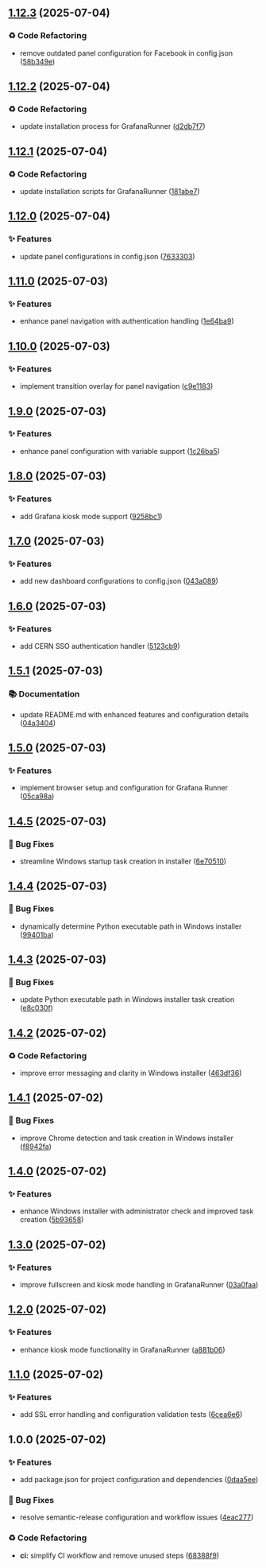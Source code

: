 ## [1.12.3](https://github.com/mateuszpolis/GrafanaRunner/compare/v1.12.2...v1.12.3) (2025-07-04)


### ♻️ Code Refactoring

* remove outdated panel configuration for Facebook in config.json ([58b349e](https://github.com/mateuszpolis/GrafanaRunner/commit/58b349ef6c110bb9b9ba86f0dc9bb2dd14b9d555))

## [1.12.2](https://github.com/mateuszpolis/GrafanaRunner/compare/v1.12.1...v1.12.2) (2025-07-04)


### ♻️ Code Refactoring

* update installation process for GrafanaRunner ([d2db7f7](https://github.com/mateuszpolis/GrafanaRunner/commit/d2db7f78d946703379675acfb18c67d5d46aeb70))

## [1.12.1](https://github.com/mateuszpolis/GrafanaRunner/compare/v1.12.0...v1.12.1) (2025-07-04)


### ♻️ Code Refactoring

* update installation scripts for GrafanaRunner ([181abe7](https://github.com/mateuszpolis/GrafanaRunner/commit/181abe720ec670897c1c1b34c2e06d6cfb999ffb))

## [1.12.0](https://github.com/mateuszpolis/GrafanaRunner/compare/v1.11.0...v1.12.0) (2025-07-04)


### ✨ Features

* update panel configurations in config.json ([7633303](https://github.com/mateuszpolis/GrafanaRunner/commit/7633303082a06aa7e0c18dce2fc7fdc5c95a4a75))

## [1.11.0](https://github.com/mateuszpolis/GrafanaRunner/compare/v1.10.0...v1.11.0) (2025-07-03)


### ✨ Features

* enhance panel navigation with authentication handling ([1e64ba9](https://github.com/mateuszpolis/GrafanaRunner/commit/1e64ba972d7050c7a411e55b0702ef2494ba9c79))

## [1.10.0](https://github.com/mateuszpolis/GrafanaRunner/compare/v1.9.0...v1.10.0) (2025-07-03)


### ✨ Features

* implement transition overlay for panel navigation ([c9e1183](https://github.com/mateuszpolis/GrafanaRunner/commit/c9e118345581c6d6e828decafd00164a88fd8f95))

## [1.9.0](https://github.com/mateuszpolis/GrafanaRunner/compare/v1.8.0...v1.9.0) (2025-07-03)


### ✨ Features

* enhance panel configuration with variable support ([1c26ba5](https://github.com/mateuszpolis/GrafanaRunner/commit/1c26ba5c501ca6211a2941027c46e6b7d51e4abc))

## [1.8.0](https://github.com/mateuszpolis/GrafanaRunner/compare/v1.7.0...v1.8.0) (2025-07-03)


### ✨ Features

* add Grafana kiosk mode support ([9258bc1](https://github.com/mateuszpolis/GrafanaRunner/commit/9258bc18403509948b032e5ba0474cbe508ee5c7))

## [1.7.0](https://github.com/mateuszpolis/GrafanaRunner/compare/v1.6.0...v1.7.0) (2025-07-03)


### ✨ Features

* add new dashboard configurations to config.json ([043a089](https://github.com/mateuszpolis/GrafanaRunner/commit/043a0895959e84cc77e831e524d0bb71f7679698))

## [1.6.0](https://github.com/mateuszpolis/GrafanaRunner/compare/v1.5.1...v1.6.0) (2025-07-03)


### ✨ Features

* add CERN SSO authentication handler ([5123cb9](https://github.com/mateuszpolis/GrafanaRunner/commit/5123cb9d03ed56674175cee63ebffc44f43e01fd))

## [1.5.1](https://github.com/mateuszpolis/GrafanaRunner/compare/v1.5.0...v1.5.1) (2025-07-03)


### 📚 Documentation

* update README.md with enhanced features and configuration details ([04a3404](https://github.com/mateuszpolis/GrafanaRunner/commit/04a34046c6c632740d622ecf871822d4de3b2261))

## [1.5.0](https://github.com/mateuszpolis/GrafanaRunner/compare/v1.4.5...v1.5.0) (2025-07-03)


### ✨ Features

* implement browser setup and configuration for Grafana Runner ([05ca98a](https://github.com/mateuszpolis/GrafanaRunner/commit/05ca98a9930c3f996c898173c2a36929502e6705))

## [1.4.5](https://github.com/mateuszpolis/GrafanaRunner/compare/v1.4.4...v1.4.5) (2025-07-03)


### 🐛 Bug Fixes

* streamline Windows startup task creation in installer ([6e70510](https://github.com/mateuszpolis/GrafanaRunner/commit/6e70510b22dd35df3840491e3bdc4e69616a6c6d))

## [1.4.4](https://github.com/mateuszpolis/GrafanaRunner/compare/v1.4.3...v1.4.4) (2025-07-03)


### 🐛 Bug Fixes

* dynamically determine Python executable path in Windows installer ([99401ba](https://github.com/mateuszpolis/GrafanaRunner/commit/99401ba0964e5559077f8f9cb6691d3e62520f5c))

## [1.4.3](https://github.com/mateuszpolis/GrafanaRunner/compare/v1.4.2...v1.4.3) (2025-07-03)


### 🐛 Bug Fixes

* update Python executable path in Windows installer task creation ([e8c030f](https://github.com/mateuszpolis/GrafanaRunner/commit/e8c030fe3cf10e1c1a1a5663d2f6c684e10fbfa4))

## [1.4.2](https://github.com/mateuszpolis/GrafanaRunner/compare/v1.4.1...v1.4.2) (2025-07-02)


### ♻️ Code Refactoring

* improve error messaging and clarity in Windows installer ([463df36](https://github.com/mateuszpolis/GrafanaRunner/commit/463df36b11d5dd91358f72fb54296c51815c9e0b))

## [1.4.1](https://github.com/mateuszpolis/GrafanaRunner/compare/v1.4.0...v1.4.1) (2025-07-02)


### 🐛 Bug Fixes

* improve Chrome detection and task creation in Windows installer ([f8942fa](https://github.com/mateuszpolis/GrafanaRunner/commit/f8942fa3a747ad6a8ecd0dcb397e8f114570be50))

## [1.4.0](https://github.com/mateuszpolis/GrafanaRunner/compare/v1.3.0...v1.4.0) (2025-07-02)


### ✨ Features

* enhance Windows installer with administrator check and improved task creation ([5b93658](https://github.com/mateuszpolis/GrafanaRunner/commit/5b93658036a6f339f4fdf740d9d458aec4f37643))

## [1.3.0](https://github.com/mateuszpolis/GrafanaRunner/compare/v1.2.0...v1.3.0) (2025-07-02)


### ✨ Features

* improve fullscreen and kiosk mode handling in GrafanaRunner ([03a0faa](https://github.com/mateuszpolis/GrafanaRunner/commit/03a0faaaa0da0c4015cc457dc5526108fccd555c))

## [1.2.0](https://github.com/mateuszpolis/GrafanaRunner/compare/v1.1.0...v1.2.0) (2025-07-02)


### ✨ Features

* enhance kiosk mode functionality in GrafanaRunner ([a881b06](https://github.com/mateuszpolis/GrafanaRunner/commit/a881b0658e346091db5d65907e785fa79ae0abcf))

## [1.1.0](https://github.com/mateuszpolis/GrafanaRunner/compare/v1.0.0...v1.1.0) (2025-07-02)


### ✨ Features

* add SSL error handling and configuration validation tests ([6cea6e6](https://github.com/mateuszpolis/GrafanaRunner/commit/6cea6e65e08aa440d33cea20efcb6062bd01ef08))

## 1.0.0 (2025-07-02)


### ✨ Features

* add package.json for project configuration and dependencies ([0daa5ee](https://github.com/mateuszpolis/GrafanaRunner/commit/0daa5eeb7091e74caf180bc529d7a1cc45bf8d16))


### 🐛 Bug Fixes

* resolve semantic-release configuration and workflow issues ([4eac277](https://github.com/mateuszpolis/GrafanaRunner/commit/4eac2778f393038aa74a61adc279c039db1b95ed))


### ♻️ Code Refactoring

* **ci:** simplify CI workflow and remove unused steps ([68388f9](https://github.com/mateuszpolis/GrafanaRunner/commit/68388f94548ef26bad0f9168b6dbb2e9b8ba96e5))
